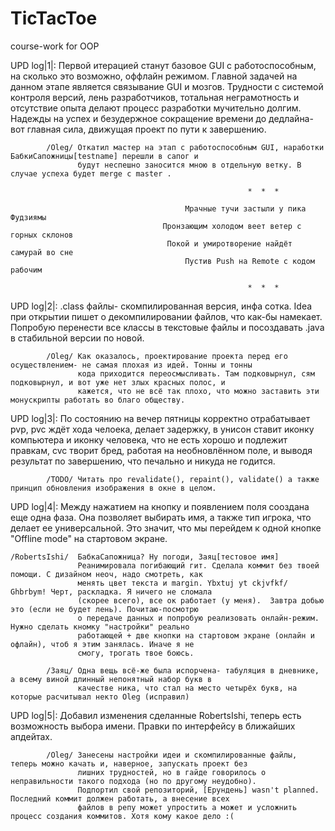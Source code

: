 # TicTacToe
course-work for OOP

UPD log|1|:        Первой итерацией станут базовое GUI с работоспособным, на сколько это возможно, оффлайн режимом.
                   Главной задачей на данном этапе является связывание GUI и мозгов. Трудности с системой контроля 
                   версий, лень разработчиков, тотальная неграмотность и отсутствие опыта делают процесс разработки 
                   мучительно долгим. Надежды на успех и безудержное сокращение времени до дедлайна- вот главная сила,
                   движущая проект по пути к завершению. 
     
            /Oleg/ Откатил мастер на этап с работоспособным GUI, наработки БабкиСапожницы[testname] перешли в сапог и 
                   будут неспешно заносится мною в отдельную ветку. В случае успеха будет merge с master . 
                 
                                                         *  *  *
                                                   
                                           Мрачные тучи застыли у пика Фудзиямы
                                      Пронзающим холодом веет ветер с горных склонов
                                       Покой и умиротворение найдёт самурай во сне
                                           Пустив Push на Remote с кодом рабочим
                                    
                                                         *  *  *
                                                 
UPD log|2|:        .class файлы- скомпилированная версия, инфа сотка. Idea при открытии пишет о декомпилировании файлов,
                   что как-бы намекает. Попробую перенести все классы в текстовые файлы и посоздавать .java в стабильной 
                   версии по новой. 

            /Oleg/ Как оказалось, проектирование проекта перед его осуществлением- не самая плохая из идей. Тонны и тонны
                   кода приходится переосмысливать. Там подковырнул, сям подковырнул, и вот уже нет злых красных полос, и
                   кажется, что не всё так плохо, что можно заставить эти монускрипты работать во благо обществу. 

UPD log|3|:        По состоянию на вечер пятницы корректно отрабатывает pvp, pvc ждёт хода челоека, делает задержку, в
                   унисон ставит иконку компьютера и иконку человека, что не есть хорошо и подлежит правкам, cvc творит
                   бред, работая на необновлённом поле, и выводя результат по завершению, что печально и никуда не годится.
            
            /TODO/ Читать про revalidate(), repaint(), validate() а также принцип обновления изображения в окне в целом.  
     
UPD log|4|:        Между нажатием на кнопку и появлением поля сооздана еще одна фаза. Она позволяет выбирать имя, а также
                   тип игрока, что делает ее универсальной. Это значит, что мы перейдем к одной кнопке "Offline mode" на 
                   стартовом экране. 

    /RobertsIshi/  БабкаСапожница? Ну погоди, Заяц[тестовое имя] 
                   Реанимировала погибающий гит. Сделала коммит без твоей помощи. С дизайном неоч, надо смотреть, как 
                   менять цвет текста и margin. Ybxtuj yt ckjvfkf/ Ghbrbym! Черт, раскладка. Я ничего не сломала 
                   (скорее всего), все ок работает (у меня).  Завтра добью это (если не будет лень). Почитаю-посмотрю
                   о передаче данных и попробую реализовать онлайн-режим.  Нужно сделать кномку "настройки" реально 
                   работающей + две кнопки на стартовом экране (онлайн и офлайн), чтоб я этим занялась. Иначе я не 
                   смогу, трогать твое боюсь. 

            /Заяц/ Одна вещь всё-же была испорчена- табуляция в дневнике, а всему виной длинный непонятный набор букв в 
                   качестве ника, что стал на место четырёх букв, на которые расчитывал некто Oleg (исправил)
                   
UPD log|5|:        Добавил изменения сделанные RobertsIshi, теперь есть возможность выбора имени. Правки по интерфейсу в 
                   ближайших апдейтах. 
                   
            /Oleg/ Занесены настройки идеи и скомпилированные файлы, теперь можно качать и, наверное, запускать проект без
                   лишних трудностей, но в гайде говорилось о неправильности такого подхода (но по другому неудобно). 
                   Подпортил свой репозиторий, [Ерундень] wasn't planned. Последний коммит должен работать, а внесение всех
                   файлов в репу может упростить а может и усложнить процесс создания коммитов. Хотя кому какое дело :(
                        
